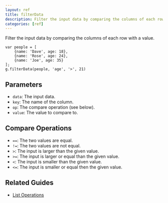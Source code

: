 ```yaml
---
layout: ref
title: filterData
description: Filter the input data by comparing the columns of each row with a value.
categories: [ref]
---
```

Filter the input data by comparing the columns of each row with a value.

    var people = [
        {name: 'Dave', age: 18},
        {name: 'Rose', age: 24},
        {name: 'Joe', age: 35}
    ];
    g.filterData(people, 'age', '>', 21)


## Parameters
- `data`: The input data.
- `key`: The name of the column.
- `op`: The compare operation (see below).
- `value`: The value to compare to.

## Compare Operations
- `==`: The two values are equal.
- `!=`: The two values are not equal.
- `>`: The input is larger than the given value.
- `>=`: The input is larger or equal than the given value.
- `<`: The input is smaller than the given value.
- `<=`: The input is smaller or equal then the given value.

## Related Guides
- [List Operations](/guide/list.html)
